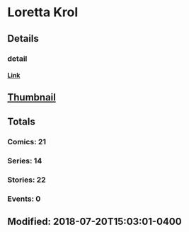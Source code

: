 # Loretta  Krol 
## Details
### detail
#### [Link](http://marvel.com/comics/creators/3504/loretta_krol?utm_campaign=apiRef&utm_source=225578a89fc76f3d20fbffda5d17a88d)
## [Thumbnail](http://i.annihil.us/u/prod/marvel/i/mg/b/40/image_not_available.jpg)
## Totals
### Comics: 21
### Series: 14
### Stories: 22
### Events: 0
## Modified: 2018-07-20T15:03:01-0400